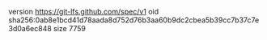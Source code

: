 version https://git-lfs.github.com/spec/v1
oid sha256:0ab8e1bcd41d78aada8d752d76b3aa60b9dc2cbea5b39cc7b37c7e3d0a6ec848
size 7759
